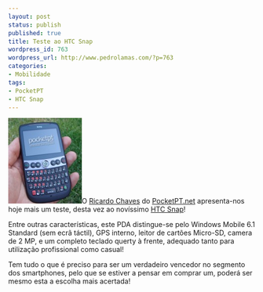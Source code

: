 ```yaml
---
layout: post
status: publish
published: true
title: Teste ao HTC Snap
wordpress_id: 763
wordpress_url: http://www.pedrolamas.com/?p=763
categories:
- Mobilidade
tags:
- PocketPT
- HTC Snap
---
```

[![HTC Snap](/wp-content/uploads/2009/06/HTC-Snap.jpg "HTC Snap")](http://www.pocketpt.net/forum/index.php?showtopic=28733)O [Ricardo Chaves](http://ricardochaves.pocketpt.net/) do [PocketPT.net](http://www.pocketpt.net) apresenta-nos hoje mais um teste, desta vez ao novíssimo [HTC Snap](http://www.htc.com/us/product/snap/overview.html)!

Entre outras características, este PDA distingue-se pelo Windows Mobile 6.1 Standard (sem ecrã táctil), GPS interno, leitor de cartões Micro-SD, camera de 2 MP, e um completo teclado querty à frente, adequado tanto para utilização profissional como casual!

Tem tudo o que é preciso para ser um verdadeiro vencedor no segmento dos smartphones, pelo que se estiver a pensar em comprar um, poderá ser mesmo esta a escolha mais acertada!
